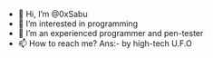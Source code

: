 - 👋 Hi, I’m @0xSabu
- 👀 I’m interested in programming
- 🌱 I’m an experienced programmer and pen-tester
- 📫 How to reach me? Ans:- by high-tech U.F.O

<!---
0xSabu/0xSabu is a ✨ special ✨ repository because its `README.md` (this file) appears on your GitHub profile.
You can click the Preview link to take a look at your changes.
--->
